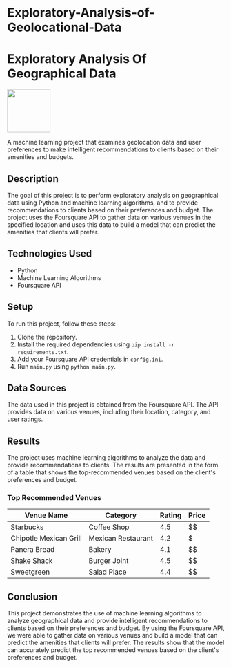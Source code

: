 # Exploratory-Analysis-of-Geolocational-Data
# Exploratory Analysis Of Geographical Data

<img src="https://img.freepik.com/free-vector/bound_53876-25486.jpg" width="100" height="100">



A machine learning project that examines geolocation data and user preferences to make intelligent recommendations to clients based on their amenities and budgets.

## Description

The goal of this project is to perform exploratory analysis on geographical data using Python and machine learning algorithms, and to provide recommendations to clients based on their preferences and budget. The project uses the Foursquare API to gather data on various venues in the specified location and uses this data to build a model that can predict the amenities that clients will prefer.

## Technologies Used

* Python
* Machine Learning Algorithms
* Foursquare API

## Setup

To run this project, follow these steps:

1. Clone the repository.
2. Install the required dependencies using `pip install -r requirements.txt`.
3. Add your Foursquare API credentials in `config.ini`.
4. Run `main.py` using `python main.py`.

## Data Sources

The data used in this project is obtained from the Foursquare API. The API provides data on various venues, including their location, category, and user ratings.

## Results

The project uses machine learning algorithms to analyze the data and provide recommendations to clients. The results are presented in the form of a table that shows the top-recommended venues based on the client's preferences and budget.

### Top Recommended Venues

| Venue Name | Category | Rating | Price |
| --- | --- | --- | --- |
| Starbucks | Coffee Shop | 4.5 | $$ |
| Chipotle Mexican Grill | Mexican Restaurant | 4.2 | $ |
| Panera Bread | Bakery | 4.1 | $$ |
| Shake Shack | Burger Joint | 4.5 | $$ |
| Sweetgreen | Salad Place | 4.4 | $$ |

## Conclusion

This project demonstrates the use of machine learning algorithms to analyze geographical data and provide intelligent recommendations to clients based on their preferences and budget. By using the Foursquare API, we were able to gather data on various venues and build a model that can predict the amenities that clients will prefer. The results show that the model can accurately predict the top recommended venues based on the client's preferences and budget.
